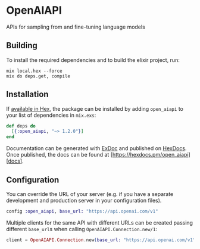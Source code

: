 # OpenAIAPI

APIs for sampling from and fine-tuning language models

## Building

To install the required dependencies and to build the elixir project, run:

```console
mix local.hex --force
mix do deps.get, compile
```

## Installation

If [available in Hex][], the package can be installed by adding `open_aiapi` to
your list of dependencies in `mix.exs`:

```elixir
def deps do
  [{:open_aiapi, "~> 1.2.0"}]
end
```

Documentation can be generated with [ExDoc][] and published on [HexDocs][]. Once published, the docs can be found at
[https://hexdocs.pm/open_aiapi][docs].

## Configuration

You can override the URL of your server (e.g. if you have a separate development and production server in your
configuration files).

```elixir
config :open_aiapi, base_url: "https://api.openai.com/v1"
```

Multiple clients for the same API with different URLs can be created passing different `base_url`s when calling
`OpenAIAPI.Connection.new/1`:

```elixir
client = OpenAIAPI.Connection.new(base_url: "https://api.openai.com/v1")
```

[exdoc]: https://github.com/elixir-lang/ex_doc
[hexdocs]: https://hexdocs.pm
[available in hex]: https://hex.pm/docs/publish
[docs]: https://hexdocs.pm/open_aiapi
